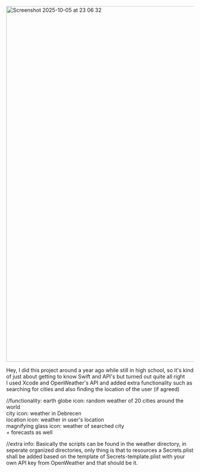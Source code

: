 <img width="1470" height="956" alt="Screenshot 2025-10-05 at 23 06 32" src="https://github.com/user-attachments/assets/203679c9-066c-405b-8c40-c90e29e188c0" />

Hey, I did this project around a year ago while still in high school, so it's kind of just about getting to know Swift and API's but turned out quite all right <br>
I used Xcode and OpenWeather's API and added extra functionality such as searching for cities and also finding the location of the user (if agreed) <br>

//functionality:
earth globe icon: random weather of 20 cities around the world <br>
city icon: weather in Debrecen <br>
location icon: weather in user's location <br>
magnifying glass icon: weather of searched city <br>
+
forecasts as well

//extra info:
Basically the scripts can be found in the weather directory, in seperate organized directories, only thing is that to resources a Secrets.plist shall be added based on the template of Secrets-template.plist with your own API key from OpenWeather and that should be it.

